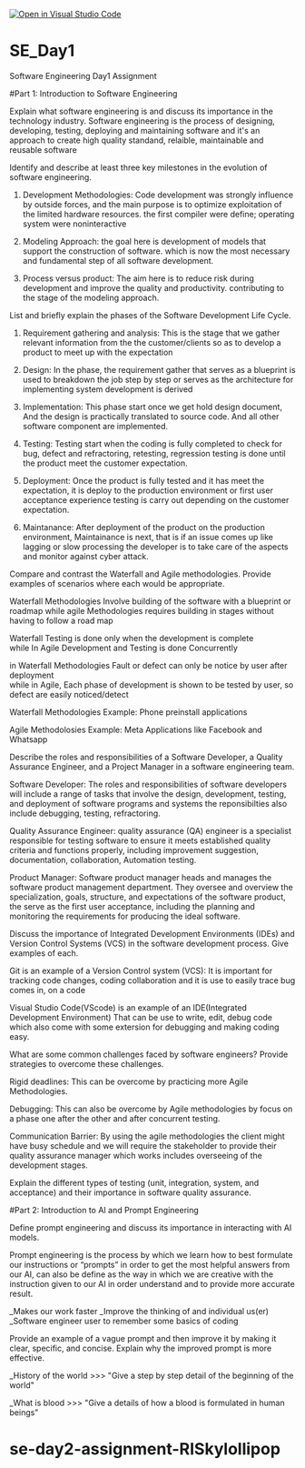 [![Open in Visual Studio Code](https://classroom.github.com/assets/open-in-vscode-2e0aaae1b6195c2367325f4f02e2d04e9abb55f0b24a779b69b11b9e10269abc.svg)](https://classroom.github.com/online_ide?assignment_repo_id=15560670&assignment_repo_type=AssignmentRepo)
# SE_Day1
Software Engineering Day1 Assignment

#Part 1: Introduction to Software Engineering

Explain what software engineering is and discuss its importance in the technology industry.
Software engineering is the process of designing, developing, testing, deploying and maintaining software and it's an approach to create high quality standand, relaible, maintainable and reusable software 

Identify and describe at least three key milestones in the evolution of software engineering.
1. Development Methodologies: Code development was strongly influence by outside forces, and the main purpose is to optimize exploitation of the limited hardware resources. the first compiler were define; operating system were noninteractive
2. Modeling Approach: the goal here is development of models that support the construction of software. which is now the most necessary and fundamental step of all software development.

3. Process versus product: The aim here is to reduce risk during development and improve the quality and productivity. contributing to the stage of the modeling approach.

List and briefly explain the phases of the Software Development Life Cycle.

1. Requirement gathering and analysis: This is the stage that we gather relevant information from the the customer/clients so as to develop a product to meet up with the expectation

2. Design: In the phase, the requirement gather that serves as a blueprint is used to breakdown the job step by step or serves as the architecture for implementing system development is derived

3. Implementation: This phase start once we get hold design document, And the design is practically translated to source code. And all other software component are implemented.

4. Testing: Testing start when the coding is fully completed to check for bug, defect and refractoring, retesting, regression testing is done until the product meet the customer expectation.

5. Deployment: Once the product is fully tested and it has meet the expectation, it is deploy to the production environment or first user acceptance experience testing is carry out depending on the customer expectation.

6. Maintanance: After deployment of the product on the production environment, Maintainance is next, that is if an issue comes up like lagging or slow processing the developer is to take care of the aspects and monitor against cyber attack.


Compare and contrast the Waterfall and Agile methodologies. Provide examples of scenarios where each would be appropriate.


Waterfall Methodologies Involve building of the software with a blueprint or roadmap
while agile Methodologies requires building in stages without having to follow a road map    

Waterfall Testing is done only when the development is complete    
while In Agile Development and Testing is done Concurrently


in Waterfall Methodologies Fault or defect can only be notice by user after deployment  
while in Agile, Each phase of development is shown to be tested by user, so defect are easily noticed/detect

Waterfall Methodologies Example: Phone preinstall applications

Agile Methodolosies Example: Meta Applications like Facebook and Whatsapp


Describe the roles and responsibilities of a Software Developer, a Quality Assurance Engineer, and a Project Manager in a software engineering team.

Software Developer: The roles and responsibilities of software developers will include a range of tasks that involve the design, development, testing, and deployment of software programs and systems the reponsibilties also include debugging, testing, refractoring.

Quality Assurance Engineer: quality assurance (QA) engineer is a specialist responsible for testing software to ensure it meets established quality criteria and functions properly, including improvement suggestion, documentation, collaboration, Automation testing.


Product Manager: Software product manager heads and manages the software product management department. They oversee and overview the specialization, goals, structure, and expectations of the software product, the serve as the first user acceptance, including the planning and monitoring the requirements for producing the ideal software. 


Discuss the importance of Integrated Development Environments (IDEs) and Version Control Systems (VCS) in the software development process. Give examples of each.


Git is an example of a Version Control system (VCS): It is important for tracking code changes, coding collaboration and it is use to easily trace bug comes in, on a code

Visual Studio Code(VScode) is an example of an IDE(Integrated Development Environment) That can be use to write, edit, debug code which also come with some extersion for debugging and making coding easy.


What are some common challenges faced by software engineers? Provide strategies to overcome these challenges.

Rigid deadlines: This can be overcome by practicing more Agile Methodologies.

Debugging: This can also be overcome by Agile methodologies by focus on a phase one after the other and after concurrent testing.

Communication Barrier: By using the agile methodologies the client might have busy schedule and we will require the stakeholder to provide their quality assurance manager which works includes overseeing of the development stages.




Explain the different types of testing (unit, integration, system, and acceptance) and their importance in software quality assurance.


#Part 2: Introduction to AI and Prompt Engineering


Define prompt engineering and discuss its importance in interacting with AI models.

Prompt engineering is the process by which we learn how to best formulate our instructions or “prompts” in order to get the most helpful answers from our AI, can also be define as the way in which we are creative with the instruction given to our AI in order understand and to provide more accurate result.

_Makes our work faster
_Improve the thinking of and individual us(er)
_Software engineer user to remember some basics of coding

Provide an example of a vague prompt and then improve it by making it clear, specific, and concise. Explain why the improved prompt is more effective.

_History of the world   >>> "Give a step by step detail of the beginning of the world"

_What is blood         >>> "Give a details of how a blood is formulated in human beings"



# se-day2-assignment-RISkylollipop
